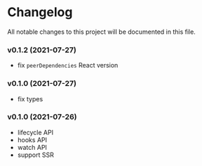 # Changelog

All notable changes to this project will be documented in this file.

### v0.1.2 (2021-07-27)

- fix `peerDependencies` React version

### v0.1.0 (2021-07-27)

- fix types

### v0.1.0 (2021-07-26)

- lifecycle API
- hooks API
- watch API
- support SSR
